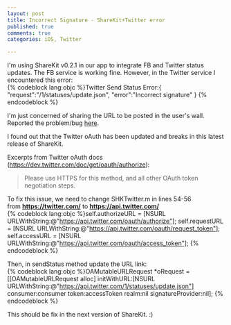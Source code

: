 ```yaml
---
layout: post
title: Incorrect Signature - ShareKit+Twitter error
published: true
comments: true
categories: iOS, Twitter

---
```

  
I'm using ShareKit  v0.2.1 in our app to integrate FB and Twitter status updates. The FB service is working fine. However, in the Twitter service I encountered this error:  
{% codeblock lang:objc %}Twitter Send Status Error:{ 
	"request":"\/1\/statuses\/update.json",
    "error":"Incorrect signature"
}
{% endcodeblock %}  
  
I'm just concerned of sharing the URL to be posted in the user's wall.   
Reported the problem/bug [here](http://bit.ly/kPSHU1).

I found out that the Twitter oAuth has been updated and breaks in this latest release of ShareKit.

Excerpts from Twitter oAuth docs (<https://dev.twitter.com/doc/get/oauth/authorize>):   
>Please use HTTPS for this method, and all other OAuth token negotiation steps.  
  
To fix this issue, we need to change SHKTwitter.m in lines 54-56   
from **https://twitter.com/** to **https://api.twitter.com/**     
{% codeblock lang:objc %}self.authorizeURL = [NSURL URLWithString:@"https://api.twitter.com/oauth/authorize"];
self.requestURL = [NSURL URLWithString:@"https://api.twitter.com/oauth/request_token"];
self.accessURL = [NSURL URLWithString:@"https://api.twitter.com/oauth/access_token"];
{% endcodeblock %}  
  
Then, in sendStatus method update the URL link:  
{% codeblock lang:objc %}OAMutableURLRequest *oRequest = [[OAMutableURLRequest alloc] initWithURL:[NSURL URLWithString:@"https://api.twitter.com/1/statuses/update.json"] consumer:consumer token:accessToken realm:nil signatureProvider:nil];
{% endcodeblock %}  
  
This should be fix in the next version of ShareKit. :)
